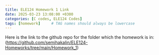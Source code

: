 ```yaml
---
title: ELE124 Homework 1 Link
date: 2025-03-23 13:08:00 +0300
categories: [C codes, ELE124 Codes]
tags: [homework]     # TAG names should always be lowercase
---
```



Here is the link to the github repo for the folder which the homework is in: (https://github.com/semihakalin/ELE124-Homeworks/tree/main/Homework_1)
